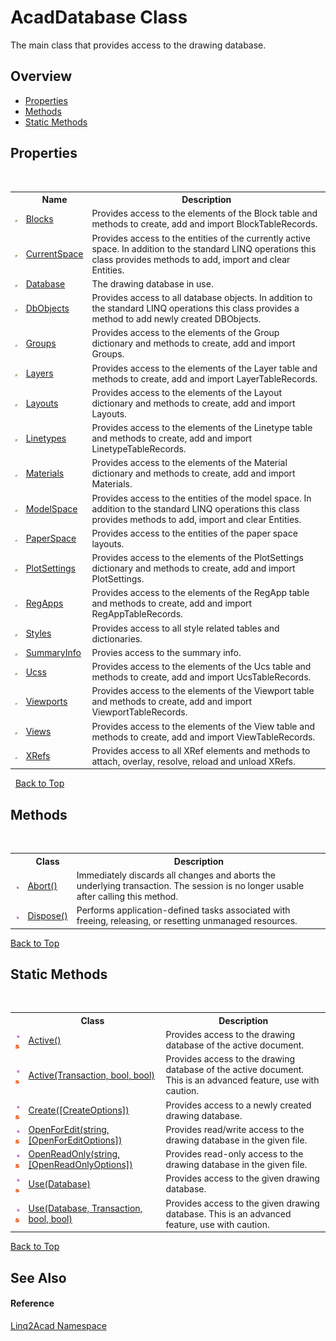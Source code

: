 # AcadDatabase Class
 

The main class that provides access to the drawing database.


## Overview
- [Properties](#properties)
- [Methods](#methods)
- [Static Methods](#static-methods)


## Properties
&nbsp;<table><tr><th></th><th>Name</th><th>Description</th></tr><tr><td>![Public property](media/pubproperty.gif "Public property")</td><td><a href="P_Linq2Acad_AcadDatabase_Blocks.md#AcadDatabaseBlocks-Property">Blocks</a></td><td>
Provides access to the elements of the Block table and methods to create, add and import BlockTableRecords.</td></tr><tr><td>![Public property](media/pubproperty.gif "Public property")</td><td><a href="P_Linq2Acad_AcadDatabase_CurrentSpace.md#AcadDatabaseCurrentSpace-Property">CurrentSpace</a></td><td>
Provides access to the entities of the currently active space. In addition to the standard LINQ operations this class provides methods to add, import and clear Entities.</td></tr><tr><td>![Public property](media/pubproperty.gif "Public property")</td><td><a href="P_Linq2Acad_AcadDatabase_Database.md#AcadDatabaseDatabase-Property">Database</a></td><td>
The drawing database in use.</td></tr><tr><td>![Public property](media/pubproperty.gif "Public property")</td><td><a href="P_Linq2Acad_AcadDatabase_DbObjects.md#AcadDatabaseDbObjects-Property">DbObjects</a></td><td>
Provides access to all database objects. In addition to the standard LINQ operations this class provides a method to add newly created DBObjects.</td></tr><tr><td>![Public property](media/pubproperty.gif "Public property")</td><td><a href="P_Linq2Acad_AcadDatabase_Groups.md#AcadDatabaseGroups-Property">Groups</a></td><td>
Provides access to the elements of the Group dictionary and methods to create, add and import Groups.</td></tr><tr><td>![Public property](media/pubproperty.gif "Public property")</td><td><a href="P_Linq2Acad_AcadDatabase_Layers.md#AcadDatabaseLayers-Property">Layers</a></td><td>
Provides access to the elements of the Layer table and methods to create, add and import LayerTableRecords.</td></tr><tr><td>![Public property](media/pubproperty.gif "Public property")</td><td><a href="P_Linq2Acad_AcadDatabase_Layouts.md#AcadDatabaseLayouts-Property">Layouts</a></td><td>
Provides access to the elements of the Layout dictionary and methods to create, add and import Layouts.</td></tr><tr><td>![Public property](media/pubproperty.gif "Public property")</td><td><a href="P_Linq2Acad_AcadDatabase_Linetypes.md#AcadDatabaseLinetypes-Property">Linetypes</a></td><td>
Provides access to the elements of the Linetype table and methods to create, add and import LinetypeTableRecords.</td></tr><tr><td>![Public property](media/pubproperty.gif "Public property")</td><td><a href="P_Linq2Acad_AcadDatabase_Materials.md#AcadDatabaseMaterials-Property">Materials</a></td><td>
Provides access to the elements of the Material dictionary and methods to create, add and import Materials.</td></tr><tr><td>![Public property](media/pubproperty.gif "Public property")</td><td><a href="P_Linq2Acad_AcadDatabase_ModelSpace.md#AcadDatabaseModelSpace-Property">ModelSpace</a></td><td>
Provides access to the entities of the model space. In addition to the standard LINQ operations this class provides methods to add, import and clear Entities.</td></tr><tr><td>![Public property](media/pubproperty.gif "Public property")</td><td><a href="P_Linq2Acad_AcadDatabase_PaperSpace.md#AcadDatabasePaperSpace-Property">PaperSpace</a></td><td>
Provides access to the entities of the paper space layouts.</td></tr><tr><td>![Public property](media/pubproperty.gif "Public property")</td><td><a href="P_Linq2Acad_AcadDatabase_PlotSettings.md#AcadDatabasePlotSettings-Property">PlotSettings</a></td><td>
Provides access to the elements of the PlotSettings dictionary and methods to create, add and import PlotSettings.</td></tr><tr><td>![Public property](media/pubproperty.gif "Public property")</td><td><a href="P_Linq2Acad_AcadDatabase_RegApps.md#AcadDatabaseRegApps-Property">RegApps</a></td><td>
Provides access to the elements of the RegApp table and methods to create, add and import RegAppTableRecords.</td></tr><tr><td>![Public property](media/pubproperty.gif "Public property")</td><td><a href="P_Linq2Acad_AcadDatabase_Styles.md#AcadDatabaseStyles-Property">Styles</a></td><td>
Provides access to all style related tables and dictionaries.</td></tr><tr><td>![Public property](media/pubproperty.gif "Public property")</td><td><a href="P_Linq2Acad_AcadDatabase_SummaryInfo.md#AcadDatabaseSummaryInfo-Property">SummaryInfo</a></td><td>
Provies access to the summary info.</td></tr><tr><td>![Public property](media/pubproperty.gif "Public property")</td><td><a href="P_Linq2Acad_AcadDatabase_Ucss.md#AcadDatabaseUcss-Property">Ucss</a></td><td>
Provides access to the elements of the Ucs table and methods to create, add and import UcsTableRecords.</td></tr><tr><td>![Public property](media/pubproperty.gif "Public property")</td><td><a href="P_Linq2Acad_AcadDatabase_Viewports.md#AcadDatabaseViewports-Property">Viewports</a></td><td>
Provides access to the elements of the Viewport table and methods to create, add and import ViewportTableRecords.</td></tr><tr><td>![Public property](media/pubproperty.gif "Public property")</td><td><a href="P_Linq2Acad_AcadDatabase_Views.md#AcadDatabaseViews-Property">Views</a></td><td>
Provides access to the elements of the View table and methods to create, add and import ViewTableRecords.</td></tr><tr><td>![Public property](media/pubproperty.gif "Public property")</td><td><a href="P_Linq2Acad_AcadDatabase_XRefs.md#AcadDatabaseXRefs-Property">XRefs</a></td><td>
Provides access to all XRef elements and methods to attach, overlay, resolve, reload and unload XRefs.</td></tr></table>&nbsp;
<a href="#AcadDatabase-Class">Back to Top</a>

## Methods
&nbsp;<table><tr><th></th><th>Class</th><th>Description</th></tr><tr><td>![Public method](media/pubmethod.gif "Public method")</td><td><a href="M_Linq2Acad_AcadDatabase_Abort.md#AcadDatabaseAbort-Method">Abort()</a></td><td>
Immediately discards all changes and aborts the underlying transaction. The session is no longer usable after calling this method.</td></tr><tr><td>![Public method](media/pubmethod.gif "Public method")</td><td><a href="M_Linq2Acad_AcadDatabase_Dispose.md#AcadDatabaseDispose-Method">Dispose()</a></td><td>
Performs application-defined tasks associated with freeing, releasing, or resetting unmanaged resources.</td></tr></table>
<a href="#AcadDatabase-Class">Back to Top</a>

## Static Methods
&nbsp;<table><tr><th></th><th>Class</th><th>Description</th></tr><tr><td>![Public method](media/pubmethod.gif "Public method")![Static member](media/static.gif "Static member")</td><td><a href="M_Linq2Acad_AcadDatabase_Active.md#AcadDatabaseActive-Method">Active()</a></td><td>
Provides access to the drawing database of the active document.</td></tr><tr><td>![Public method](media/pubmethod.gif "Public method")![Static member](media/static.gif "Static member")</td><td><a href="M_Linq2Acad_AcadDatabase_Active_1.md#AcadDatabaseActive-Method-Transaction-bool-bool">Active(Transaction, bool, bool)</a></td><td>
Provides access to the drawing database of the active document. This is an advanced feature, use with caution.</td></tr><tr><td>![Public method](media/pubmethod.gif "Public method")![Static member](media/static.gif "Static member")</td><td><a href="M_Linq2Acad_AcadDatabase_Create.md#AcadDatabaseCreate-Method">Create([CreateOptions])</a></td><td>
Provides access to a newly created drawing database.</td></tr><tr><td>![Public method](media/pubmethod.gif "Public method")![Static member](media/static.gif "Static member")</td><td><a href="M_Linq2Acad_AcadDatabase_OpenForEdit.md#AcadDatabaseOpenForEdit-Method">OpenForEdit(string, [OpenForEditOptions])</a></td><td>
Provides read/write access to the drawing database in the given file.</td></tr><tr><td>![Public method](media/pubmethod.gif "Public method")![Static member](media/static.gif "Static member")</td><td><a href="M_Linq2Acad_AcadDatabase_OpenReadOnly.md#AcadDatabaseOpenReadOnly-Method">OpenReadOnly(string, [OpenReadOnlyOptions])</a></td><td>
Provides read-only access to the drawing database in the given file.</td></tr><tr><td>![Public method](media/pubmethod.gif "Public method")![Static member](media/static.gif "Static member")</td><td><a href="M_Linq2Acad_AcadDatabase_Use.md#AcadDatabaseUse-Method-Database">Use(Database)</a></td><td>
Provides access to the given drawing database.</td></tr><tr><td>![Public method](media/pubmethod.gif "Public method")![Static member](media/static.gif "Static member")</td><td><a href="M_Linq2Acad_AcadDatabase_Use_1.md#AcadDatabaseUse-Method-Database-Transaction-bool-bool">Use(Database, Transaction, bool, bool)</a></td><td>
Provides access to the given drawing database. This is an advanced feature, use with caution.</td></tr></table>
<a href="#AcadDatabase-Class">Back to Top</a>

## See Also


#### Reference
<a href="N_Linq2Acad.md#Linq2Acad-Namespace">Linq2Acad Namespace</a><br />
